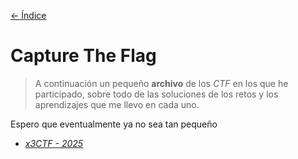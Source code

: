 [<- Índice](../HackingFightClub.md)
# Capture The Flag

> A continuación un pequeño **archivo** de los *CTF* en los que he participado, sobre todo de las soluciones de los retos y los aprendizajes que me llevo en cada uno.

Espero que eventualmente ya no sea tan pequeño

- [*x3CTF - 2025*](x3ctf2025/x3ctf2025.md)